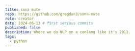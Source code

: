 ```yaml
---
title: sona mute
repo: https://github.com/gregdan3/sona-mute
role: creator
date: 2024-06-13 # first serious commits
published: false
description: Where we do NLP on a conlang like it's 2011.
tags:
  - python
---
```

